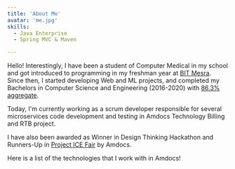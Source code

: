 ```yaml
---
title: 'About Me'
avatar: 'me.jpg'
skills:
  - Java Enterprise
  - Spring MVC & Maven

---
```


Hello! Interestingly, I have been a student of Computer Medical in my school and got introduced to programming in my freshman year at [BIT Mesra](https://www.bitmesra.ac.in/). Since then, I started developing Web and ML projects, and completed my Bachelors in Computer Science and Engineering (2016-2020) with [86.3% aggregate](https://drive.google.com/file/d/1G4UBPBP0mvWZLRdkF_EcpmKKGp7_OA8U/view?usp=sharing).

Today, I'm currently working as a scrum developer responsible for several microservices code development and testing in Amdocs Technology Billing and RTB project.

I have also been awarded as Winner in Design Thinking Hackathon and Runners-Up in [Project ICE Fair](https://drive.google.com/file/d/1laynNsd9hIqxL-imT8dkAWqq7ZO4hj1a/view?usp=sharing) by Amdocs.

Here is a list of the technologies that I work with in Amdocs!
